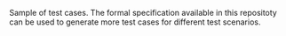 Sample of test cases. The formal specification available in this repositoty can be used to generate more test cases for different test scenarios.

